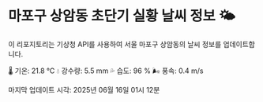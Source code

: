 
# 마포구 상암동 초단기 실황 날씨 정보 🌤️

이 리포지토리는 기상청 API를 사용하여 서울 마포구 상암동의 날씨 정보를 업데이트합니다. 

🌡️ 기온: 21.8 ℃
💧 강수량: 5.5 mm
💦 습도: 96 %
🌬️ 풍속: 0.4 m/s

마지막 업데이트 시각: 2025년 06월 16일 01시 12분    
